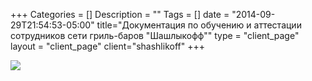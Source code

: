 +++
Categories = []
Description = ""
Tags = []
date = "2014-09-29T21:54:53-05:00"
title="Документация по обучению и аттестации сотрудников сети гриль-баров \"Шашлыкофф\""
type = "client_page"
layout = "client_page"
client="shashlikoff"
+++

<img src='https://franshiza.ru/files/ninajnr/07.04/.jpg'/> 
